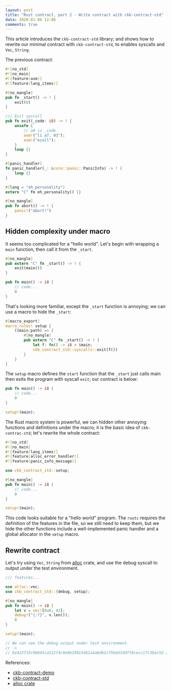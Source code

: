 ```yaml
---
layout: post
title: "Rust contract, part 2 - Write contract with ckb-contract-std"
data: 2020-01-06 12:06
comments: true
---
```


This article introduces the `ckb-contract-std` library; and shows how to rewrite our minimal contract with `ckb-contract-std`, to enables syscalls and `Vec`, `String`.

The previous contract:

``` rust
#![no_std]
#![no_main]
#![feature(asm)]
#![feature(lang_items)]

#[no_mangle]
pub fn _start() -> ! {
    exit(0)
}

/// Exit syscall
pub fn exit(_code: i8) -> ! {
    unsafe {
        // a0 is _code
        asm!("li a7, 93");
        asm!("ecall");
    }
    loop {}
}

#[panic_handler]
fn panic_handler(_: &core::panic::PanicInfo) -> ! {
    loop {}
}

#[lang = "eh_personality"]
extern "C" fn eh_personality() {}

#[no_mangle]
pub fn abort() -> ! {
    panic!("abort!")
}
```

## Hidden complexity under macro

It seems too complicated for a "hello world".
 Let's begin with wrapping a `main` function, then call it from the `_start`.

``` rust
#[no_mangle]
pub extern "C" fn _start() -> ! {
    exit(main())
}

pub fn main() -> i8 {
    // code...
    0
}
```

That's looking more familiar, except the `_start` function is annoying; we can use a macro to hide the `_start`:

``` rust
#[macro_export]
macro_rules! setup {
    ($main:path) => {
        #[no_mangle]
        pub extern "C" fn _start() -> ! {
            let f: fn() -> i8 = $main;
            ckb_contract_std::syscalls::exit(f())
        }
    }
}
```

The `setup` macro defines the `start` function that the `_start` just calls main then exits the program with syscall `exit`; our contract is below:

``` rust
pub fn main() -> i8 {
    // code...
    0
}

setup!(main);
```

The Rust macro system is powerful, we can hidden other annoying functions and definitions under the macro; it is the basic idea of `ckb-contrac-std`; let's rewrite the whole contract:

``` rust
#![no_std]
#![no_main]
#![feature(lang_items)]
#![feature(alloc_error_handler)]
#![feature(panic_info_message)]

use ckb_contract_std::setup;

#[no_mangle]
pub fn main() -> i8 {
    // code...
    0
}

setup!(main);
```

This code looks suitable for a "hello world" program. The `rustc` requires the definition of the features in the file, so we still need to keep them, but we hide the other functions include a well-implemented panic handler and a global allocator in the `setup` macro.

## Rewrite contract

Let's try using `Vec`, `String` from [alloc](https://doc.rust-lang.org/stable/std/alloc/index.html) crate, and use the debug syscall to output under the test environment.

``` rust
/// features...

use alloc::vec;
use ckb_contract_std::{debug, setup};

#[no_mangle]
pub fn main() -> i8 {
    let v = vec![0u8; 42];
    debug!("{:?}", v.len());
    0
}

setup!(main);

// We can see the debug output under test environment.
// ->
// 0x423f33c96845ca512f4c9e9b19015481a4a8db1cf56dd1ddff8cecc17c38ac5d [contract debug] 42
```

References:

* [ckb-contract-demo](https://github.com/jjyr/ckb-rust-demo/tree/part2)
* [ckb-contract-std](https://github.com/jjyr/ckb-contract-std)
* [alloc crate](https://doc.rust-lang.org/stable/std/alloc/index.html)
